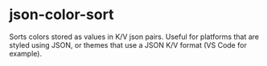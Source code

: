 # json-color-sort
Sorts colors stored as values in K/V json pairs. Useful for platforms that are styled using JSON, or themes that use a JSON K/V format (VS Code for example).
